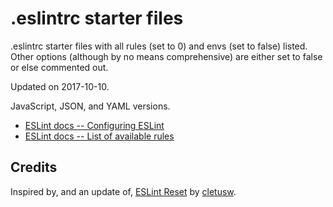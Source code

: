 # .eslintrc starter files

.eslintrc starter files with all rules (set to 0) and envs (set to false) listed.
Other options (although by no means comprehensive) are either set to false or else commented out.

Updated on 2017-10-10.

JavaScript, JSON, and YAML versions.

* [ESLint docs -- Configuring ESLint](https://eslint.org/docs/user-guide/configuring)
* [ESLint docs -- List of available rules](https://eslint.org/docs/rules/)


## Credits

Inspired by, and an update of, [ESLint Reset](https://gist.github.com/cletusw/e01a85e399ab563b1236) by [cletusw](https://github.com/cletusw).